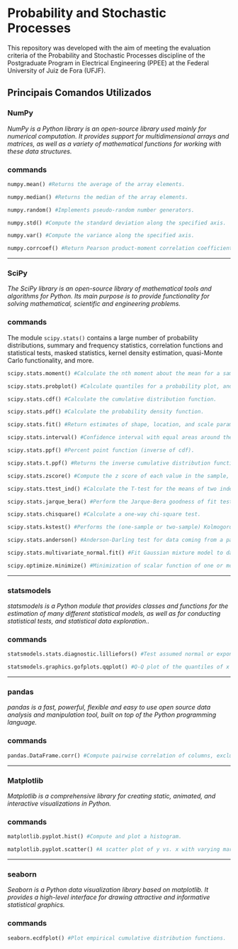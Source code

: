 # **Probability and Stochastic Processes**
This repository was developed with the aim of meeting the evaluation criteria of the Probability and Stochastic Processes discipline of the Postgraduate Program in Electrical Engineering (PPEE) at the Federal University of Juiz de Fora (UFJF).


## **Principais Comandos Utilizados**

### NumPy
*NumPy is a Python library is an open-source library used mainly for numerical computation. It provides support for multidimensional arrays and matrices, as well as a variety of mathematical functions for working with these data structures.*

### commands

~~~Python
numpy.mean() #Returns the average of the array elements. 
~~~
~~~Python
numpy.median() #Returns the median of the array elements.
~~~
~~~Python
numpy.random() #Implements pseudo-random number generators.
~~~
~~~Python
numpy.std() #Compute the standard deviation along the specified axis.
~~~
~~~Python
numpy.var() #Compute the variance along the specified axis.
~~~
~~~Python
numpy.corrcoef() #Return Pearson product-moment correlation coefficients.
~~~


---
### **SciPy**
*The SciPy library is an open-source library of mathematical tools and algorithms for Python. Its main purpose is to provide functionality for solving mathematical, scientific and engineering problems.*

### commands

The module `scipy.stats()` contains a large number of probability distributions, summary and frequency statistics, correlation functions and statistical tests, masked statistics, kernel density estimation, quasi-Monte Carlo functionality, and more.

~~~Python
scipy.stats.moment() #Calculate the nth moment about the mean for a sample.
~~~
~~~Python
scipy.stats.probplot() #Calculate quantiles for a probability plot, and optionally show the plot.
~~~
~~~Python
scipy.stats.cdf() #Calculate the cumulative distribution function.
~~~
~~~Python
scipy.stats.pdf() #Calculate the probability density function.
~~~
~~~Python
scipy.stats.fit() #Return estimates of shape, location, and scale parameters from data. The default estimation method is Maximum Likelihood Estimation (MLE).
~~~
~~~Python
scipy.stats.interval() #Confidence interval with equal areas around the median.
~~~
~~~Python
scipy.stats.ppf() #Percent point function (inverse of cdf).
~~~
~~~Python
scipy.stats.t.ppf() #Returns the inverse cumulative distribution function of the Student's t distribution.
~~~
~~~Python
scipy.stats.zscore() #Compute the z score of each value in the sample, relative to the sample mean and standard deviation.
~~~
~~~Python
scipy.stats.ttest_ind() #Calculate the T-test for the means of two independent samples of scores.
~~~
~~~Python
scipy.stats.jarque_bera() #Perform the Jarque-Bera goodness of fit test on sample data.
~~~
~~~Python
scipy.stats.chisquare() #Calculate a one-way chi-square test.
~~~
~~~Python
scipy.stats.kstest() #Performs the (one-sample or two-sample) Kolmogorov-Smirnov test for goodness of fit.
~~~
~~~Python
scipy.stats.anderson() #Anderson-Darling test for data coming from a particular distribution.
~~~
~~~Python
scipy.stats.multivariate_normal.fit() #Fit Gaussian mixture model to data
~~~
~~~Python
scipy.optimize.minimize() #Minimization of scalar function of one or more variables.
~~~


---
### **statsmodels**
*statsmodels is a Python module that provides classes and functions for the estimation of many different statistical models, as well as for conducting statistical tests, and statistical data exploration..*

### commands
~~~Python
statsmodels.stats.diagnostic.lilliefors() #Test assumed normal or exponential distribution using Lilliefors’ test.
~~~
~~~Python
statsmodels.graphics.gofplots.qqplot() #Q-Q plot of the quantiles of x versus the quantiles/ppf of a distribution.
~~~


---
### **pandas**
*pandas is a fast, powerful, flexible and easy to use open source data analysis and manipulation tool, built on top of the Python programming language.*

### commands
~~~Python
pandas.DataFrame.corr() #Compute pairwise correlation of columns, excluding NA/null values.
~~~


---
### **Matplotlib**
*Matplotlib is a comprehensive library for creating static, animated, and interactive visualizations in Python.*

### commands

~~~Python
matplotlib.pyplot.hist() #Compute and plot a histogram. 
~~~
~~~Python
matplotlib.pyplot.scatter() #A scatter plot of y vs. x with varying marker size and/or color.
~~~


---
### **seaborn**
*Seaborn is a Python data visualization library based on matplotlib. It provides a high-level interface for drawing attractive and informative statistical graphics.*

### commands

~~~Python
seaborn.ecdfplot() #Plot empirical cumulative distribution functions.
~~~





